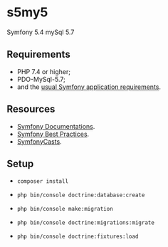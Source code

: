 s5my5
========================

Symfony 5.4
mySql 5.7


Requirements
------------
* PHP 7.4 or higher;
* PDO-MySql-5.7;
* and the [usual Symfony application requirements][6].

Resources
------------
* [Symfony Documentations][8].
* [Symfony Best Practices][5].
* [SymfonyCasts][4].

Setup
--------

- `composer install`


- `php bin/console doctrine:database:create`


- `php bin/console make:migration`
- `php bin/console doctrine:migrations:migrate`


- `php bin/console doctrine:fixtures:load`







[2]: https://symfony.com/
[3]: https://symfony.com/doc/current/setup.html
[4]: https://symfonycasts.com/
[5]: https://symfony.com/doc/current/best_practices.html
[6]: https://symfony.com/doc/current/reference/requirements.html
[7]: https://symfony.com/cloud/
[8]: https://symfony.com/doc/current/
